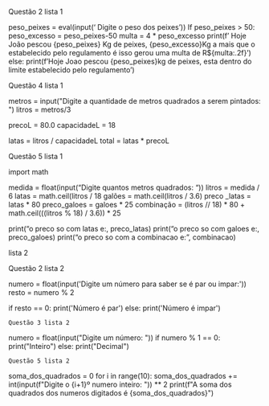 Questão 2 lista 1



peso_peixes = eval(input(‘ Digite o peso dos peixes’))
If peso_peixes > 50:
  peso_excesso = peso_peixes-50
  multa = 4 * peso_excesso
  print(f’ Hoje João pescou {peso_peixes} Kg de peixes, {peso_excesso}Kg a mais que o estabelecido pelo regulamento  é isso gerou uma multa de R${multa:.2f}’)
else:
   print(f’Hoje Joao pescou {peso_peixes}kg de peixes, esta dentro do limite estabelecido pelo regulamento’)
   
   
   
   
   Questão 4 lista 1


metros = input("Digite a quantidade de metros quadrados a serem pintados: ")
litros = metros/3

precoL = 80.0
capacidadeL = 18

latas = litros / capacidadeL
total = latas * precoL



Questão 5  lista 1


import math

medida = float(input(“Digite quantos metros quadrados: “))
litros = medida / 6
latas = math.ceil(litros / 18
galões = math.ceil(litros / 3.6)
preco _latas = latas * 80
preco_galoes = galoes * 25
combinação = (litros // 18) * 80 + math.ceil(((litros % 18) / 3.6)) * 25

print(“o preco so com latas e:, preco_latas)
print(“o preco so com galoes e:, preco_galoes)
print(“o preco so com a combinacao e:”, combinacao)


lista 2



Questão 2 lista 2 


numero = float(input('Digite um número para saber se é par ou impar:'))
resto = numero % 2

if resto == 0:
    print('Número é par')
else:
    print('Número é impar')
    
    
    
    
    Questão 3 lista 2



numero = float(input("Digite um número: "))
if numero % 1 == 0:
    print("Inteiro")
else:
    print("Decimal")
    
    
    
    
    Questão 5 lista 2


soma_dos_quadrados = 0
for i in range(10):
    soma_dos_quadrados += int(input(f"Digite o {i+1}º numero inteiro: ")) ** 2
print(f"A soma dos quadrados dos numeros digitados é {soma_dos_quadrados}")
